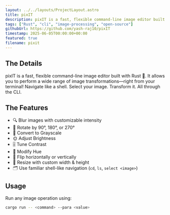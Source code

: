 ```yaml
---
layout: ../../layouts/ProjectLayout.astro
title: pixIT
description: pixIT is a fast, flexible command-line image editor built with Rust 🦀.
tags: ["Rust", "cli", "image-processing", "open-source"]
githubUrl: https://github.com/yash-raj10/pixIT
timestamp: 2025-06-05T00:00:00+00:00
featured: true
filename: pixit
---
```


## The Details

pixIT is a fast, flexible command-line image editor built with Rust 🦀. It allows you to perform a wide range of image transformations—right from your terminal! Navigate like a shell. Select your image. Transform it. All through the CLI.

## The Features

- 🔍 Blur images with customizable intensity
- 🔁 Rotate by 90°, 180°, or 270°
- 🖤 Convert to Grayscale
- 🌞 Adjust Brightness
- 🎚️ Tune Contrast
- 🌈 Modify Hue
- 🔄 Flip horizontally or vertically
- 📏 Resize with custom width & height
- 🗂️ Use familiar shell-like navigation (`cd`, `ls`, `select <image>`)

## Usage

Run any image operation using:

```bash
cargo run -- <command> --para <value>
```
